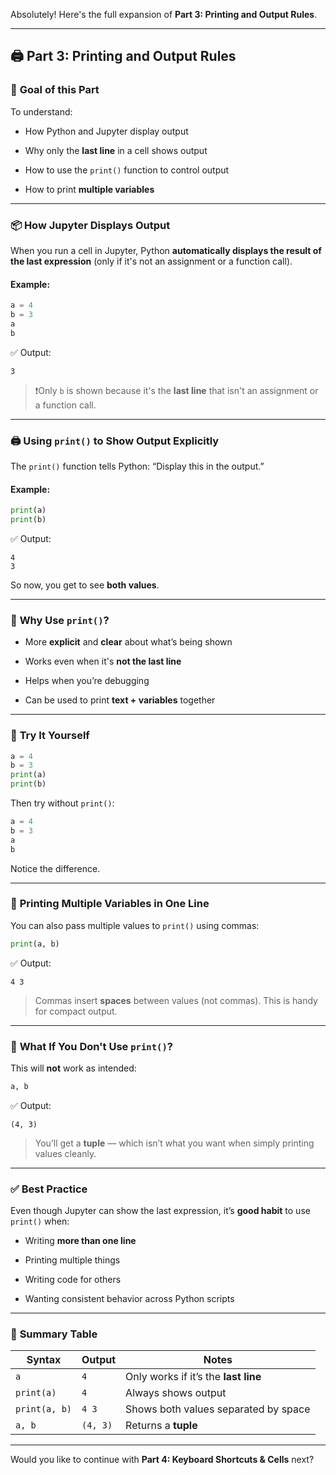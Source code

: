 Absolutely! Here's the full expansion of **Part 3: Printing and Output Rules**.

---

## 🖨️ **Part 3: Printing and Output Rules**

### 🎯 **Goal of this Part**

To understand:

- How Python and Jupyter display output
    
- Why only the **last line** in a cell shows output
    
- How to use the `print()` function to control output
    
- How to print **multiple variables**
    

---

### 📦 **How Jupyter Displays Output**

When you run a cell in Jupyter, Python **automatically displays the result of the last expression** (only if it's not an assignment or a function call).

#### Example:

```python
a = 4
b = 3
a
b
```

✅ Output:

```
3
```

> ❗️Only `b` is shown because it's the **last line** that isn't an assignment or a function call.

---

### 🖨️ **Using `print()` to Show Output Explicitly**

The `print()` function tells Python: “Display this in the output.”

#### Example:

```python
print(a)
print(b)
```

✅ Output:

```
4
3
```

So now, you get to see **both values**.

---

### 🧠 **Why Use `print()`?**

- More **explicit** and **clear** about what’s being shown
    
- Works even when it's **not the last line**
    
- Helps when you’re debugging
    
- Can be used to print **text + variables** together
    

---

### 🧪 **Try It Yourself**

```python
a = 4
b = 3
print(a)
print(b)
```

Then try without `print()`:

```python
a = 4
b = 3
a
b
```

Notice the difference.

---

### 🧾 **Printing Multiple Variables in One Line**

You can also pass multiple values to `print()` using commas:

```python
print(a, b)
```

✅ Output:

```
4 3
```

> Commas insert **spaces** between values (not commas). This is handy for compact output.

---

### 🛑 **What If You Don't Use `print()`?**

This will **not** work as intended:

```python
a, b
```

✅ Output:

```
(4, 3)
```

> You’ll get a **tuple** — which isn’t what you want when simply printing values cleanly.

---

### ✅ **Best Practice**

Even though Jupyter can show the last expression, it’s **good habit** to use `print()` when:

- Writing **more than one line**
    
- Printing multiple things
    
- Writing code for others
    
- Wanting consistent behavior across Python scripts
    

---

### 🧩 **Summary Table**

|Syntax|Output|Notes|
|---|---|---|
|`a`|`4`|Only works if it’s the **last line**|
|`print(a)`|`4`|Always shows output|
|`print(a, b)`|`4 3`|Shows both values separated by space|
|`a, b`|`(4, 3)`|Returns a **tuple**|

---

Would you like to continue with **Part 4: Keyboard Shortcuts & Cells** next?